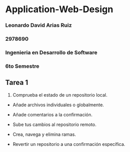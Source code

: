 # Application-Web-Design
### Leonardo David Arias Ruiz
### 2978690
### Ingenieria en Desarrollo de Software
### 6to Semestre

## Tarea 1
1. Comprueba el estado de un repositorio local.

* Añade archivos individuales o globalmente.

* Añade comentarios a la confirmación.

* Sube tus cambios al repositorio remoto.

* Crea, navega y elimina ramas.

* Revertir un repositorio a una confirmación específica.
